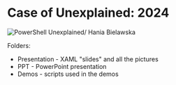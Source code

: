 # Case of Unexplained: 2024
![PowerShell Unexplained/ Hania Bielawska](Presentation/Media/stonehenge.png)

Folders:
- Presentation - XAML "slides" and all the pictures
- PPT - PowerPoint presentation
- Demos - scripts used in the demos

